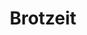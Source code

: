 ---
layout: post
title: Brotzeit
description: 
image: assets/photos/DSC_1157.JPG
image_thumbnail: assets/photos_thumbnail/DSC_1157.JPG
---